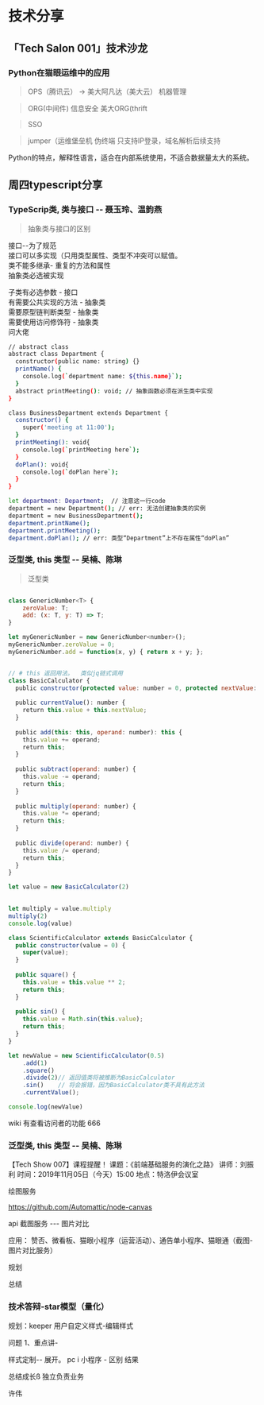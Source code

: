 # 技术分享

## 「Tech Salon 001」技术沙龙

### Python在猫眼运维中的应用

>OPS（腾讯云） -> 美大阿凡达（美大云）
机器管理

>ORG(中间件)
信息安全
美大ORG(thrift


>SSO 


>jumper（运维堡垒机
伪终端
只支持IP登录，域名解析后续支持

Python的特点，解释性语言，适合在内部系统使用，不适合数据量太大的系统。




## 周四typescript分享

### TypeScrip类, 类与接口 -- 聂玉玲、温韵燕

>抽象类与接口的区别

接口--为了规范  
接口可以多实现（只用类型属性、类型不冲突可以赋值。  
类不能多继承- 重复的方法和属性   
抽象类必选被实现  

子类有必选参数 - 接口  
有需要公共实现的方法 - 抽象类  
需要原型链判断类型 - 抽象类  
需要使用访问修饰符 - 抽象类  
问大佬  


```bash
// abstract class
abstract class Department {
  constructor(public name: string) {}
  printName() {
    console.log(`department name: ${this.name}`);
  }
  abstract printMeeting(): void; // 抽象函数必须在派生类中实现
}

class BusinessDepartment extends Department {
  constructor() {
    super('meeting at 11:00');
  }
  printMeeting(): void{
    console.log(`printMeeting here`);
  }
  doPlan(): void{
    console.log(`doPlan here`);
  }
}

let department: Department;  // 注意这一行code
department = new Department(); // err: 无法创建抽象类的实例
department = new BusinessDepartment();
department.printName();
department.printMeeting();
department.doPlan(); // err: 类型“Department”上不存在属性“doPlan”


```


### 泛型类, this 类型 -- 吴楠、陈琳

>泛型类

```javascript

class GenericNumber<T> {
    zeroValue: T;
    add: (x: T, y: T) => T;
}

let myGenericNumber = new GenericNumber<number>();
myGenericNumber.zeroValue = 0;
myGenericNumber.add = function(x, y) { return x + y; };

```


```javascript

// # this 返回用法。  类似jq链式调用
class BasicCalculator {
  public constructor(protected value: number = 0, protected nextValue: number = 1) { }
  
  public currentValue(): number {
    return this.value + this.nextValue;
  }
  
  public add(this: this, operand: number): this {
    this.value += operand;
    return this;
  }
  
  public subtract(operand: number) {
    this.value -= operand;
    return this;
  }
  
  public multiply(operand: number) {
    this.value *= operand;
    return this;
  }
  
  public divide(operand: number) {
    this.value /= operand;
    return this;
  }
}

let value = new BasicCalculator(2)
    

let multiply = value.multiply
multiply(2)
console.log(value)

class ScientificCalculator extends BasicCalculator {
  public constructor(value = 0) {
    super(value);
  }
  
  public square() {
    this.value = this.value ** 2;
    return this;
  }
  
  public sin() {
    this.value = Math.sin(this.value);
    return this;
  }
}

let newValue = new ScientificCalculator(0.5)
    .add(1)
    .square()
    .divide(2)// 返回值类将被推断为BasicCalculator
    .sin()    // 将会报错，因为BasicCalculator类不具有此方法
    .currentValue();

console.log(newValue)

```

wiki 有查看访问者的功能 666   





### 泛型类, this 类型 -- 吴楠、陈琳

【Tech Show 007】课程提醒！
课题：《前端基础服务的演化之路》
讲师：刘振利
时间：2019年11月05日（今天）15:00
地点：特洛伊会议室

绘图服务

https://github.com/Automattic/node-canvas

api 
截图服务 ---  图片对比

应用：
赞否、微看板、猫眼小程序（运营活动）、通告单小程序、猫眼通（截图-图片对比服务）


规划

总结






### 技术答辩-star模型（量化）
规划：keeper 用户自定义样式-编辑样式

问题
1、重点讲-

样式定制-- 展开。
pc i 小程序 - 区别
结果

总结成长ß
独立负责业务




许伟

















